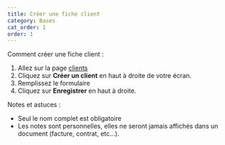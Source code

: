 ```yaml
---
title: Créer une fiche client
category: Bases
cat_order: 1
order: 1
---
```


Comment créer une fiche client :

1. Allez sur la page [clients](/customers)
2. Cliquez sur **Créer un client** en haut à droite de votre écran.
3. Remplissez le formulaire
4. Cliquez sur **Enregistrer** en haut à droite.

Notes et astuces :

- Seul le nom complet est obligatoire
- Les notes sont personnelles, elles ne seront jamais affichés dans un document (facture, contrat, etc...).
